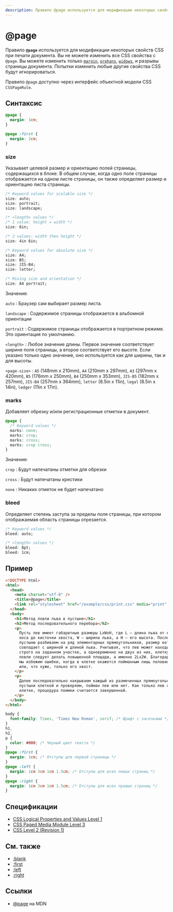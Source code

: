 ```yaml
---
description: Правило @page используется для модификации некоторых свойств CSS при печати документа
---
```


# @page

Правило **`@page`** используется для модификации некоторых свойств CSS при печати документа. Вы не можете изменить все CSS свойства с `@page`. Вы можете изменить только [`margin`](margin.md), [`orphans`](orphans.md), [`widows`](widows.md), и разрывы страницы документа. Попытки изменить любые другие свойства CSS будут игнорироваться.

Правило `@page` доступно через интерфейс объектной модели CSS `CSSPageRule`.

## Синтаксис

```css
@page {
  margin: 1cm;
}

@page :first {
  margin: 2cm;
}
```

### size

Указывает целевой размер и ориентацию полей страницы, содержащихся в блоке. В общем случае, когда одно поле страницы отображается на одном листе страницы, он также определяет размер и ориентацию листа страницы.

```css
/* Keyword values for scalable size */
size: auto;
size: portrait;
size: landscape;

/* <length> values */
/* 1 value: height = width */
size: 6in;

/* 2 values: width then height */
size: 4in 6in;

/* Keyword values for absolute size */
size: A4;
size: B5;
size: JIS-B4;
size: letter;

/* Mixing size and orientation */
size: A4 portrait;
```

Значения:

`auto`
: Браузер сам выбирает размер листа.

`landscape`
: Содержимое страницы отображается в альбомной ориентации

`portrait`
: Содержимое страницы отображается в портретном режиме. Это ориентация по умолчанию.

`<length>`
: Любое значение длины. Первое значение соответствует ширине поля страницы, а второе соответствует его высоте. Если указано только одно значение, оно используется как для ширины, так и для высоты.

`<page-size>`
: `A5` (148mm x 210mm), `A4` (210mm x 297mm), `A3` (297mm x 420mm), `B5` (176mm x 250mm), `B4` (250mm x 353mm), `JIS-B5` (182mm x 257mm), `JIS-B4` (257mm x 364mm), `letter` (8.5in x 11in), `legal` (8.5in x 14in), `ledger` (11in x 17in).

### marks

Добавляет обрезку и/или регистрационные отметки в документ.

```css
@page {
  /* Keyword values */
  marks: none;
  marks: crop;
  marks: cross;
  marks: crop cross;
}
```

Значения:

`crop`
: Будут напечатаны отметки для обрезки

`cross`
: Будут напечатаны крестики

`none`
: Никаких отметок не будет напечатано

### bleed

Определяет степень заступа за пределы поля страницы, при котором отображаемая область страницы отрезается.

```css
/* Keyword values */
bleed: auto;

/* <length> values */
bleed: 8pt;
bleed: 1cm;
```

## Пример

```html tab="HTML"
<!DOCTYPE html>
<html>
  <head>
    <meta charset="utf-8" />
    <title>@page</title>
    <link rel="stylesheet" href="/example/css/print.css" media="print" />
  </head>
  <body>
    <h1>Метод ловли льва в пустыне</h1>
    <h2>Метод последовательного перебора</h2>
    <p>
      Пусть лев имеет габаритные размеры LxWxH, где L — длина льва от кончика
      носа до кисточки хвоста, W — ширина льва, а H — его высота. После чего
      пустыню разбиваем на ряд элементарных прямоугольников, размер которых
      совпадает с шириной и длиной льва. Учитывая, что лев может находиться не
      строго на заданном участке, а одновременно на двух из них, клетку для
      ловли следует делать повышенной площади, а именно 2Lx2W. Благодаря этому
      мы избежим ошибки, когда в клетке окажется пойманным лишь половина льва
      или, что хуже, только его хвост.
    </p>
    <p>
      Далее последовательно накрываем каждый из размеченных прямоугольников
      пустыни клеткой и проверяем, пойман лев или нет. Как только лев окажется в
      клетке, процедура поимки считается завершенной.
    </p>
  </body>
</html>
```

```css tab="print.css"
body {
  font-family: Times, 'Times New Roman', serif; /* Шрифт с засечками */
}
h1,
h2,
p {
  color: #000; /* Черный цвет текста */
}
@page :first {
  margin: 1cm; /* Отступы для первой страницы */
}
@page :left {
  margin: 1cm 3cm 1cm 1.5cm; /* Отступы для всех левых страниц */
}
@page :right {
  margin: 1cm 3cm 1cm 1.5cm; /* Отступы для всех правых страниц */
}
```

## Спецификации

- [CSS Logical Properties and Values Level 1](https://drafts.csswg.org/css-logical/#logical-page)
- [CSS Paged Media Module Level 3](https://drafts.csswg.org/css-page-3/#at-page-rule)
- [CSS Level 2 (Revision 1)](https://www.w3.org/TR/CSS2/page.html#page-selectors)

## См. также

- [:blank](:blank.md)
- [:first](:first.md)
- [:left](:left.md)
- [:right](:right.md)

## Ссылки

- [@page](https://developer.mozilla.org/ru/docs/Web/CSS/@page) на MDN
